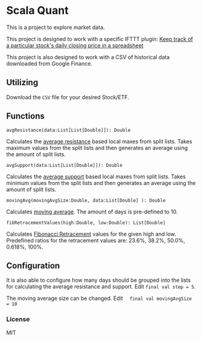 # Scala Quant

This is a project to explore market data.

This project is designed to work with a specific IFTTT plugin: [Keep track of a particular stock's daily closing price in a spreadsheet](https://ifttt.com/applets/117304p-keep-track-of-a-particular-stock-s-daily-closing-price-in-a-spreadsheet)

This project is also designed to work with a CSV of historical data downloaded from Google Finance.

## Utilizing

Download the `CSV` file for your desired Stock/ETF.


## Functions

`avgResistance(data:List[List[Double]]): Double`

Calculates the [average resistance](http://www.investopedia.com/articles/technical/061801.asp) based local maxes from split lists.  Takes maximum values from the split lists and then generates an average using the amount of split lists.

`avgSupport(data:List[List[Double]]): Double`

Calculates the [average support](http://www.investopedia.com/articles/technical/061801.asp) based local maxes from split lists.  Takes minimum values from the split lists and then generates an average using the amount of split lists.

`movingAvg(movingAvgSize:Double, data:List[Double] ): Double`

Calculates [moving average](http://www.investopedia.com/terms/m/movingaverage.asp).  The amount of days is pre-defined to 10.

`fibRetracementValues(high:Double, low:Double): List[Double]`

Calculates [Fibonacci Retracement](http://www.investopedia.com/ask/answers/05/fibonacciretracement.asp) values for the given high and low.  Predefined ratios for the retracement values are: 23.6%, 38.2%, 50.0%, 0.618%, 100%.

## Configuration

It is also able to configure how many days should be grouped into the lists for calculating the average resistance and support.  Edit `final val step = 5`.

The moving average size can be changed. Edit `  final val movingAvgSize = 10`

### License

MIT
